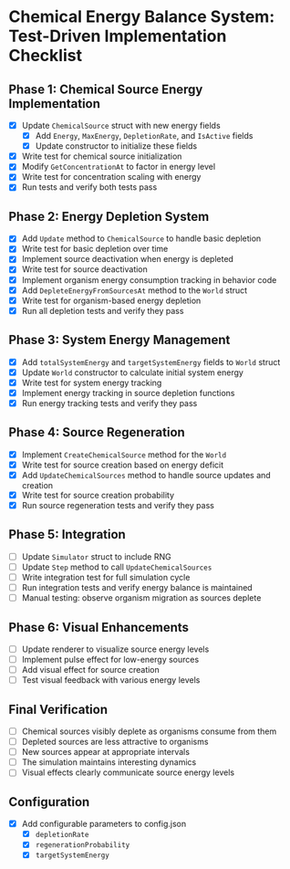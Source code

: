 # Chemical Energy Balance System: Test-Driven Implementation Checklist

## Phase 1: Chemical Source Energy Implementation
- [x] Update `ChemicalSource` struct with new energy fields
  - [x] Add `Energy`, `MaxEnergy`, `DepletionRate`, and `IsActive` fields
  - [x] Update constructor to initialize these fields
- [x] Write test for chemical source initialization
- [x] Modify `GetConcentrationAt` to factor in energy level
- [x] Write test for concentration scaling with energy
- [x] Run tests and verify both tests pass

## Phase 2: Energy Depletion System
- [x] Add `Update` method to `ChemicalSource` to handle basic depletion
- [x] Write test for basic depletion over time
- [x] Implement source deactivation when energy is depleted
- [x] Write test for source deactivation
- [x] Implement organism energy consumption tracking in behavior code
- [x] Add `DepleteEnergyFromSourcesAt` method to the `World` struct
- [x] Write test for organism-based energy depletion
- [x] Run all depletion tests and verify they pass

## Phase 3: System Energy Management
- [x] Add `totalSystemEnergy` and `targetSystemEnergy` fields to `World` struct
- [x] Update `World` constructor to calculate initial system energy
- [x] Write test for system energy tracking
- [x] Implement energy tracking in source depletion functions
- [x] Run energy tracking tests and verify they pass

## Phase 4: Source Regeneration
- [x] Implement `CreateChemicalSource` method for the `World`
- [x] Write test for source creation based on energy deficit
- [x] Add `UpdateChemicalSources` method to handle source updates and creation
- [x] Write test for source creation probability
- [x] Run source regeneration tests and verify they pass

## Phase 5: Integration
- [ ] Update `Simulator` struct to include RNG
- [ ] Update `Step` method to call `UpdateChemicalSources`
- [ ] Write integration test for full simulation cycle
- [ ] Run integration tests and verify energy balance is maintained
- [ ] Manual testing: observe organism migration as sources deplete

## Phase 6: Visual Enhancements
- [ ] Update renderer to visualize source energy levels
- [ ] Implement pulse effect for low-energy sources
- [ ] Add visual effect for source creation
- [ ] Test visual feedback with various energy levels

## Final Verification
- [ ] Chemical sources visibly deplete as organisms consume from them
- [ ] Depleted sources are less attractive to organisms
- [ ] New sources appear at appropriate intervals
- [ ] The simulation maintains interesting dynamics
- [ ] Visual effects clearly communicate source energy levels

## Configuration
- [x] Add configurable parameters to config.json
  - [x] `depletionRate`
  - [x] `regenerationProbability`
  - [x] `targetSystemEnergy` 